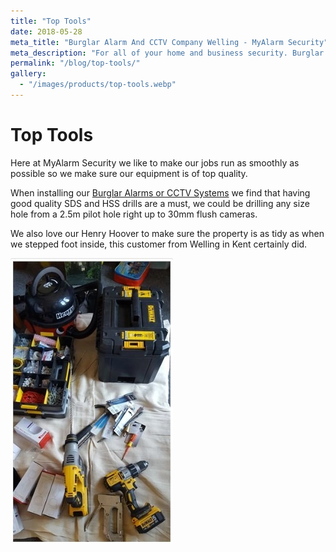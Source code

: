 ```yaml
---
title: "Top Tools"
date: 2018-05-28
meta_title: "Burglar Alarm And CCTV Company Welling - MyAlarm Security"
meta_description: "For all of your home and business security. Burglar Alarm Servicing, Burglar Alarm Installation, Alarm Battery and CCTV. Call 020 8302 4065 or email us."
permalink: "/blog/top-tools/"
gallery:
  - "/images/products/top-tools.webp"
---
```


# Top Tools

Here at MyAlarm Security we like to make our jobs run as smoothly as possible so we make sure our equipment is of top quality.

When installing our [Burglar Alarms or CCTV Systems](/categories/special-offers/) we find that having good quality SDS and HSS drills are a must, we could be drilling any size hole from a 2.5m pilot hole right up to 30mm flush cameras.

We also love our Henry Hoover to make sure the property is as tidy as when we stepped foot inside, this customer from Welling in Kent certainly did.

![Top Tools](/images/news/news-top-tools-xghbktdkt2pnyjskagpa.jpg)
